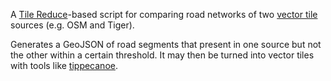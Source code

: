 A [Tile Reduce](https://github.com/mapbox/tile-reduce)-based script for comparing road networks of two [vector tile](https://github.com/mapbox/vector-tile-spec) sources (e.g. OSM and Tiger).

Generates a GeoJSON of road segments that present in one source but not the other within a certain threshold. It may then be turned into vector tiles with tools like [tippecanoe](https://github.com/mapbox/tippecanoe).
